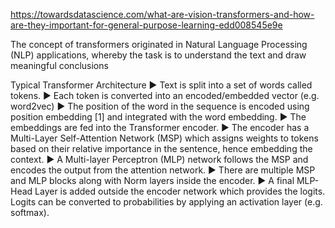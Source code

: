 https://towardsdatascience.com/what-are-vision-transformers-and-how-are-they-important-for-general-purpose-learning-edd008545e9e


The concept of transformers originated in Natural Language Processing (NLP) applications, whereby the task is to understand the text and draw meaningful conclusions


Typical Transformer Architecture
► Text is split into a set of words called tokens.
► Each token is converted into an encoded/embedded vector (e.g. word2vec)
► The position of the word in the sequence is encoded using position embedding [1] and integrated with the word embedding.
► The embeddings are fed into the Transformer encoder.
► The encoder has a Multi-Layer Self-Attention Network (MSP) which assigns weights to tokens based on their relative importance in the sentence, hence embedding the context.
► A Multi-layer Perceptron (MLP) network follows the MSP and encodes the output from the attention network.
► There are multiple MSP and MLP blocks along with Norm layers inside the encoder.
► A final MLP-Head Layer is added outside the encoder network which provides the logits. Logits can be converted to probabilities by applying an activation layer (e.g. softmax).
